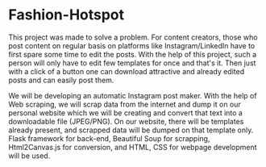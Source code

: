 # Fashion-Hotspot
This project was made to solve a problem. For content creators, those who post content on regular basis on platforms like Instagram/LinkedIn have to first spare some time to edit the posts. With the help of this project, such a person will only have to edit few templates for once and that's it. Then just with a click of a button one can download attractive and already edited posts and can easily post them. 

We will be developing an automatic Instagram post maker. With the help of Web scraping, we will scrap data from the internet and dump it on our personal website which we will be creating and convert that text into a downloadable file (JPEG/PNG). On our website, there will be templates already present, and scrapped data will be dumped on that template only.
Flask framework for back-end, Beautiful Soup for scrapping, Html2Canvas.js for conversion, and HTML, CSS for webpage development will be used.
